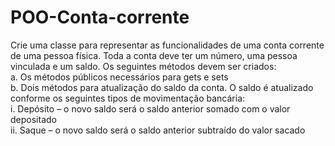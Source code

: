# POO-Conta-corrente
Crie uma classe para representar as funcionalidades de uma conta corrente de uma pessoa física. Toda a conta deve ter um número, uma pessoa vinculada e um saldo. Os seguintes métodos devem ser criados:  
a. Os métodos públicos necessários para gets e sets  
b. Dois métodos para atualização do saldo da conta. O saldo é atualizado conforme os seguintes tipos de movimentação bancária:  
  i. Depósito – o novo saldo será o saldo anterior somado com o valor depositado  
  ii. Saque – o novo saldo será o saldo anterior subtraído do valor sacado  
